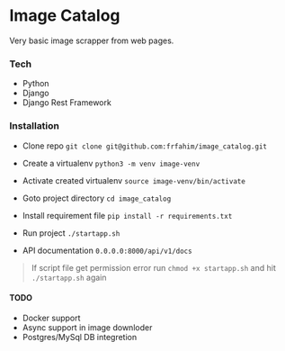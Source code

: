 # Image Catalog
Very basic image scrapper from web pages.

### Tech
- Python
- Django
- Django Rest Framework

### Installation

- Clone repo  `git clone git@github.com:frfahim/image_catalog.git`

- Create a virtualenv `python3 -m venv image-venv`

- Activate created virtualenv `source image-venv/bin/activate`

- Goto project directory `cd image_catalog`

- Install requirement file `pip install -r requirements.txt`

- Run project `./startapp.sh`

- API documentation `0.0.0.0:8000/api/v1/docs`

> If script file get permission error run `chmod +x startapp.sh` and hit `./startapp.sh` again

#### TODO
 - Docker support
 - Async support in image downloder
 - Postgres/MySql DB integretion

